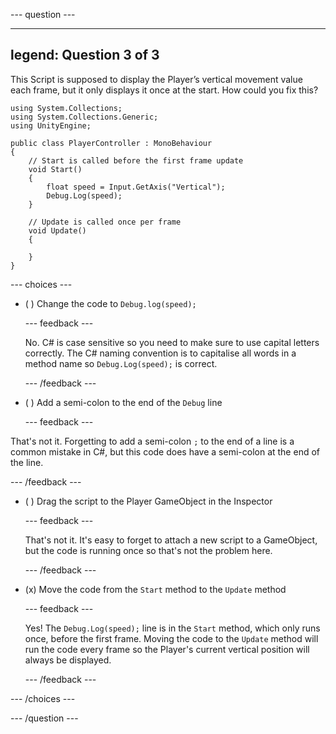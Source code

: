 
--- question ---

---
legend: Question 3 of 3
---

This Script is supposed to display the Player’s vertical movement value each frame, but it only displays it once at the start. How could you fix this?

```
using System.Collections;
using System.Collections.Generic;
using UnityEngine;

public class PlayerController : MonoBehaviour
{
    // Start is called before the first frame update
    void Start()
    {
        float speed = Input.GetAxis("Vertical");
        Debug.Log(speed);
    }

    // Update is called once per frame
    void Update()
    {

    }
}
```

--- choices ---

- ( ) Change the code to `Debug.log(speed);`

  --- feedback ---

  No. C# is case sensitive so you need to make sure to use capital letters correctly. The C# naming convention is to capitalise all words in a method name so `Debug.Log(speed);` is correct.

  --- /feedback ---

- ( ) Add a semi-colon to the end of the `Debug` line


  --- feedback ---

That's not it. Forgetting to add a semi-colon `;` to the end of a line is a common mistake in C#, but this code does have a semi-colon at the end of the line.

  --- /feedback ---

- ( ) Drag the script to the Player GameObject in the Inspector

  --- feedback ---

  That's not it. It's easy to forget to attach a new script to a GameObject, but the code is running once so that's not the problem here.

  --- /feedback ---

- (x) Move the code from the `Start` method to the `Update` method

  --- feedback ---

  Yes! The `Debug.Log(speed);` line is in the `Start` method, which only runs once, before the first frame. Moving the code to the `Update` method will run the code every frame so the Player's current vertical position will always be displayed.

  --- /feedback ---

--- /choices ---

--- /question ---
